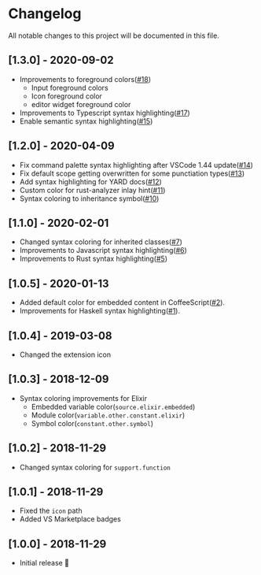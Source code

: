 # Changelog

All notable changes to this project will be documented in this file.

## [1.3.0] - 2020-09-02

- Improvements to foreground colors([#18](https://github.com/dnamsons/Kimbie-Dark-Plus/pull/18))
  - Input foreground colors
  - Icon foreground color
  - editor widget foreground color
- Improvements to Typescript syntax highlighting([#17](https://github.com/dnamsons/Kimbie-Dark-Plus/pull/17))
- Enable semantic syntax highlighting([#15](https://github.com/dnamsons/Kimbie-Dark-Plus/pull/15))

## [1.2.0] - 2020-04-09

- Fix command palette syntax highlighting after VSCode 1.44 update([#14](https://github.com/dnamsons/Kimbie-Dark-Plus/pull/14))
- Fix default scope getting overwritten for some punctiation types([#13](https://github.com/dnamsons/Kimbie-Dark-Plus/pull/13))
- Add syntax highlighting for YARD docs([#12](https://github.com/dnamsons/Kimbie-Dark-Plus/pull/12))
- Custom color for rust-analyzer inlay hint([#11](https://github.com/dnamsons/Kimbie-Dark-Plus/pull/11))
- Syntax coloring to inheritance symbol([#10](https://github.com/dnamsons/Kimbie-Dark-Plus/pull/10))

## [1.1.0] - 2020-02-01

- Changed syntax coloring for inherited classes([#7](https://github.com/dnamsons/Kimbie-Dark-Plus/pull/8))
- Improvements to Javascript syntax highlighting([#6](https://github.com/dnamsons/Kimbie-Dark-Plus/pull/6))
- Improvements to Rust syntax highlighting([#5](https://github.com/dnamsons/Kimbie-Dark-Plus/pull/5))

## [1.0.5] - 2020-01-13

- Added default color for embedded content in CoffeeScript([#2](https://github.com/dnamsons/Kimbie-Dark-Plus/pull/2)).
- Improvements for Haskell syntax highlighting([#1](https://github.com/dnamsons/Kimbie-Dark-Plus/pull/1)).

## [1.0.4] - 2019-03-08

- Changed the extension icon

## [1.0.3] - 2018-12-09

- Syntax coloring improvements for Elixir
  - Embedded variable color(`source.elixir.embedded`)
  - Module color(`variable.other.constant.elixir`)
  - Symbol color(`constant.other.symbol`)

## [1.0.2] - 2018-11-29

- Changed syntax coloring for `support.function`

## [1.0.1] - 2018-11-29

- Fixed the `icon` path
- Added VS Marketplace badges

## [1.0.0] - 2018-11-29

- Initial release 🎉

